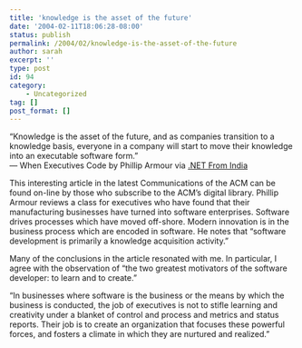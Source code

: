 ```yaml
---
title: 'knowledge is the asset of the future'
date: '2004-02-11T18:06:28-08:00'
status: publish
permalink: /2004/02/knowledge-is-the-asset-of-the-future
author: sarah
excerpt: ''
type: post
id: 94
category:
    - Uncategorized
tag: []
post_format: []
---
```

“Knowledge is the asset of the future, and as companies transition to a knowledge basis, everyone in a company will start to move their knowledge into an executable software form.”  
— When Executives Code by Phillip Armour via [.NET From India](http://www.dotnetindia.com/2004/01/when_executives.html)

This interesting article in the latest Communications of the ACM can be found on-line by those who subscribe to the ACM’s digital library. Phillip Armour reviews a class for executives who have found that their manufacturing businesses have turned into software enterprises. Software drives processes which have moved off-shore. Modern innovation is in the business process which are encoded in software. He notes that “software development is primarily a knowledge acquisition activity.”

Many of the conclusions in the article resonated with me. In particular, I agree with the observation of “the two greatest motivators of the software developer: to learn and to create.”

“In businesses where software is the business or the means by which the business is conducted, the job of executives is not to stifle learning and creativity under a blanket of control and process and metrics and status reports. Their job is to create an organization that focuses these powerful forces, and fosters a climate in which they are nurtured and realized.”